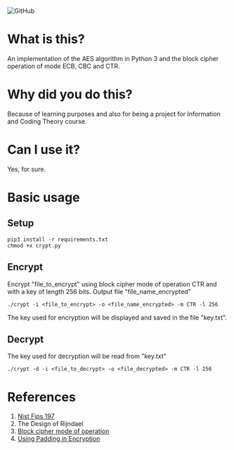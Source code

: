 ![GitHub](https://img.shields.io/github/license/gabrielmbmb/aes.svg) 

# What is this?

An implementation of the AES algorithm in Python 3 and the block cipher operation of mode ECB, CBC and CTR.

# Why did you do this?

Because of learning purposes and also for being a project for Information and Coding Theory course.

# Can I use it?

Yes, for sure.

# Basic usage

## Setup

    pip3 install -r requirements.txt
    chmod +x crypt.py

## Encrypt

Encrypt "file_to_encrypt" using block cipher mode of operation CTR and with a key of length 256 bits. Output file "file_name_encrypted"

    ./crypt -i <file_to_encrypt> -o <file_name_encrypted> -m CTR -l 256

The key used for encryption will be displayed and saved in the file "key.txt".

## Decrypt

The key used for decryption will be read from "key.txt"

    ./crypt -d -i <file_to_decrypt> -o <file_decrypted> -m CTR -l 256

# References

1. [Nist Fips 197](https://nvlpubs.nist.gov/nistpubs/fips/nist.fips.197.pdf)
2. The Design of Rijndael
3. [Block cipher mode of operation](https://en.wikipedia.org/wiki/Block_cipher_mode_of_operation)
4. [Using Padding in Encryption](https://www.di-mgt.com.au/cryptopad.html)
